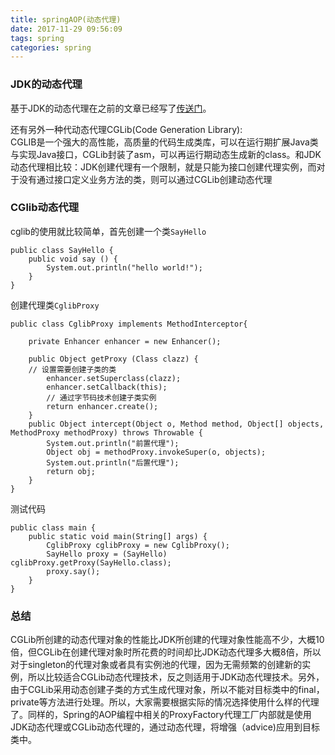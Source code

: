 ```yaml
---
title: springAOP(动态代理)
date: 2017-11-29 09:56:09
tags: spring
categories: spring
---
```

### JDK的动态代理
基于JDK的动态代理在之前的文章已经写了[传送门](https://haobinaa.github.io/2017/11/14/java%E5%8A%A8%E6%80%81%E4%BB%A3%E7%90%86%E7%9A%84%E5%AE%9E%E7%8E%B0/)。

还有另外一种代动态代理CGLib(Code Generation Library):  
CGLIB是一个强大的高性能，高质量的代码生成类库，可以在运行期扩展Java类与实现Java接口，CGLib封装了asm，可以再运行期动态生成新的class。和JDK动态代理相比较：JDK创建代理有一个限制，就是只能为接口创建代理实例，而对于没有通过接口定义业务方法的类，则可以通过CGLib创建动态代理

### CGlib动态代理
cglib的使用就比较简单，首先创建一个类`SayHello`
``` 
public class SayHello {
    public void say () {
        System.out.println("hello world!");
    }
}

```
创建代理类`CglibProxy`
``` 
public class CglibProxy implements MethodInterceptor{

    private Enhancer enhancer = new Enhancer();

    public Object getProxy (Class clazz) {
    // 设置需要创建子类的类
        enhancer.setSuperclass(clazz);
        enhancer.setCallback(this);
        // 通过字节码技术创建子类实例
        return enhancer.create();
    }
    public Object intercept(Object o, Method method, Object[] objects, MethodProxy methodProxy) throws Throwable {
        System.out.println("前置代理");
        Object obj = methodProxy.invokeSuper(o, objects);
        System.out.println("后置代理");
        return obj;
    }
}
```
测试代码
``` 
public class main {
    public static void main(String[] args) {
        CglibProxy cglibProxy = new CglibProxy();
        SayHello proxy = (SayHello) cglibProxy.getProxy(SayHello.class);
        proxy.say();
    }
}
```

### 总结
CGLib所创建的动态代理对象的性能比JDK所创建的代理对象性能高不少，大概10倍，但CGLib在创建代理对象时所花费的时间却比JDK动态代理多大概8倍，所以对于singleton的代理对象或者具有实例池的代理，因为无需频繁的创建新的实例，所以比较适合CGLib动态代理技术，反之则适用于JDK动态代理技术。另外，由于CGLib采用动态创建子类的方式生成代理对象，所以不能对目标类中的final，private等方法进行处理。所以，大家需要根据实际的情况选择使用什么样的代理了。同样的，Spring的AOP编程中相关的ProxyFactory代理工厂内部就是使用JDK动态代理或CGLib动态代理的，通过动态代理，将增强（advice)应用到目标类中。

